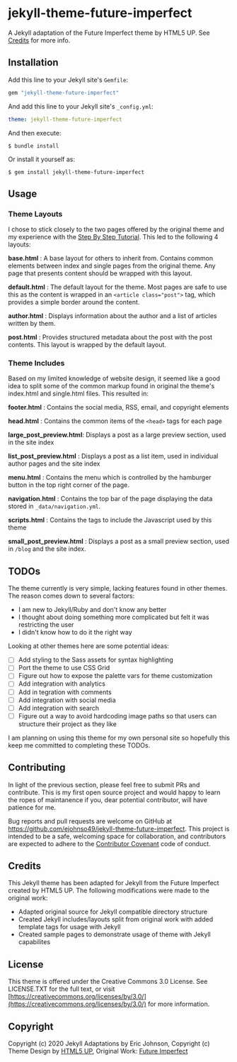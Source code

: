 # jekyll-theme-future-imperfect
A Jekyll adaptation of the Future Imperfect theme by HTML5 UP. See [Credits](#credits) for more info.

## Installation
Add this line to your Jekyll site's `Gemfile`:

```ruby
gem "jekyll-theme-future-imperfect"
```

And add this line to your Jekyll site's `_config.yml`:

```yaml
theme: jekyll-theme-future-imperfect
```

And then execute:

    $ bundle install

Or install it yourself as:

    $ gem install jekyll-theme-future-imperfect

## Usage

### Theme Layouts
I chose to stick closely to the two pages offered by the original theme and my experience with the [Step By Step Tutorial](https://jekyllrb.com/docs/step-by-step/01-setup/). This led to the following 4 layouts:

**base.html**
: A base layout for others to inherit from. Contains common elements between index and single pages from the original theme. Any page that presents content should be wrapped with this layout.

**default.html**
: The default layout for the theme. Most pages are safe to use this as the content is wrapped in an `<article class="post">` tag, which provides a simple border around the content.

**author.html**
: Displays information about the author and a list of articles written by them.

**post.html**
: Provides structured metadata about the post with the post contents. This layout is wrapped by the default layout.

### Theme Includes
Based on my limited knowledge of website design, it seemed like a good idea to split some of the common markup found in original the theme's index.html and single.html files. This resulted in:

**footer.html**
: Contains the social media, RSS, email, and copyright elements

**head.html**
: Contains the common items of the `<head>` tags for each page

**large_post_preview.html**: Displays a post as a large preview section, used in the site index

**list_post_preview.html**
: Displays a post as a list item, used in individual author pages and the site index

**menu.html**
: Contains the menu which is controlled by the hamburger button in the top right corner of the page.

**navigation.html**
: Contains the top bar of the page displaying the data stored in `_data/navigation.yml`.

**scripts.html**
: Contains the tags to include the Javascript used by this theme

**small_post_preview.html**
: Displays a post as a small preview section, used in `/blog` and the site index.

## TODOs
The theme currently is very simple, lacking features found in other themes. The reason comes down to several factors:

* I am new to Jekyll/Ruby and don't know any better
* I thought about doing something more complicated but felt it was restricting the user
* I didn't know how to do it the right way

Looking at other themes here are some potential ideas:

- [ ] Add styling to the Sass assets for syntax highlighting
- [ ] Port the theme to use CSS Grid
- [ ] Figure out how to expose the palette vars for theme customization
- [ ] Add integration with analytics
- [ ] Add in  tegration with comments
- [ ] Add integration with social media
- [ ] Add integration with search
- [ ] Figure out a way to avoid hardcoding image paths so that users can structure their project as they like

I am planning on using this theme for my own personal site so hopefully this keep me committed to completing these TODOs.

## Contributing
In light of the previous section, please feel free to submit PRs and contribute. This is my first open source project and would happy to learn the ropes of maintanence if you, dear potential contributor, will have patience for me.

Bug reports and pull requests are welcome on GitHub at https://github.com/ejohnso49/jekyll-theme-future-imperfect. This project is intended to be a safe, welcoming space for collaboration, and contributors are expected to adhere to the [Contributor Covenant](http://contributor-covenant.org) code of conduct.

## Credits
This Jekyll theme has been adapted for Jekyll from the Future Imperfect created by HTML5 UP. The following modifications were made to the original work:

* Adapted original source for Jekyll compatible directory structure
* Created Jekyll includes/layouts split from original work with added template tags for usage with Jekyll
* Created sample pages to demonstrate usage of theme with Jekyll capabilites

## License
This theme is offered under the Creative Commons 3.0 License. See LICENSE.TXT for the full text, or visit [https://creativecommons.org/licenses/by/3.0/](https://creativecommons.org/licenses/by/3.0/) for more information.

## Copyright
Copyright (c) 2020 Jekyll Adaptations by Eric Johnson, Copyright (c) Theme Design by [HTML5 UP](https://html5up.net), Original Work: [Future Imperfect](https://html5up.net/future-imperfect)

